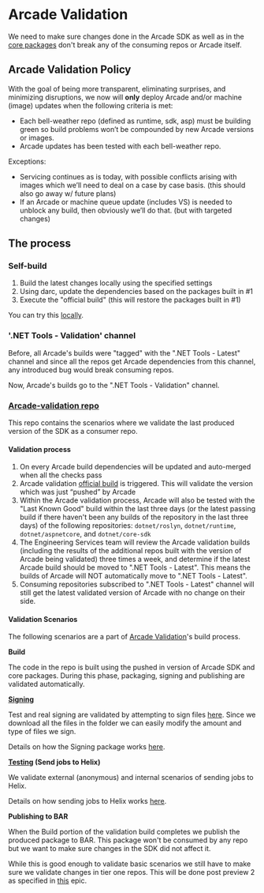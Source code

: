 # Arcade Validation

We need to make sure changes done in the Arcade SDK as well as in the [core packages](https://github.com/dotnet/arcade/tree/master/Documentation/CorePackages) 
don't break any of the consuming repos or Arcade itself. 

## Arcade Validation Policy

With the goal of being more transparent, eliminating surprises, and minimizing disruptions, we now will **only** deploy Arcade and/or machine (image) updates when the following criteria is met:
- Each bell-weather repo (defined as runtime, sdk, asp) must be building green so build problems won’t be compounded by new Arcade versions or images.
- Arcade updates has been tested with each bell-weather repo.

Exceptions:
- Servicing continues as is today, with possible conflicts arising with images which we’ll need to deal on a case by case basis.  (this should also go away w/ future plans)
- If an Arcade or machine queue update (includes VS) is needed to unblock any build, then obviously we’ll do that.  (but with targeted changes)

## The process

### Self-build

1. Build the latest changes locally using the specified settings
2. Using darc, update the dependencies based on the packages built in #1
3. Execute the "official build" (this will restore the packages built in #1)

You can try this [locally](https://github.com/dotnet/arcade/blob/master/eng/validate-sdk.cmd).

### '.NET Tools - Validation' channel

Before, all Arcade's builds were "tagged" with the ".NET Tools - Latest" channel and since all the 
repos get Arcade dependencies from this channel, any introduced bug would break consuming repos.

Now, Arcade's builds go to the ".NET Tools - Validation" channel.

### [Arcade-validation repo](https://github.com/dotnet/arcade-validation)

This repo contains the scenarios where we validate the last produced version of the SDK as a consumer repo.

#### Validation process

1. On every Arcade build dependencies will be updated and auto-merged when all the checks pass
2. Arcade validation [official build](https://dnceng.visualstudio.com/internal/_build?definitionId=282) 
is triggered. This will validate the version which was just “pushed” by Arcade
3. Within the Arcade validation process, Arcade will also be tested with the "Last Known Good" build within the last three days (or the latest passing build if there haven't been any builds of the repository in the last three days) of the following repositories: `dotnet/roslyn`, `dotnet/runtime`, `dotnet/aspnetcore`, and `dotnet/core-sdk`
4. The Engineering Services team will review the Arcade validation builds (including the results of the additional repos built with the version of Arcade being validated) three times a week, and determine if the latest Arcade build should be moved to ".NET Tools - Latest". This means the builds of Arcade will NOT automatically move to ".NET Tools - Latest". 
4. Consuming repositories subscribed to ".NET Tools - Latest" channel will still get the latest validated version of Arcade with no change on their side.

#### Validation Scenarios

The following scenarios are a part of [Arcade Validation](https://github.com/dotnet/arcade-validation)'s build process.

**Build**

The code in the repo is built using the pushed in version of Arcade SDK and core packages. During this 
phase, packaging, signing and publishing are validated automatically.

**[Signing](https://github.com/dotnet/arcade-validation/tree/master/eng/validation/templates/signing)**

Test and real signing are validated by attempting to sign files [here](https://github.com/dotnet/arcade-validation/tree/master/src/Validation/Resources). 
Since we download all the files in the folder we can easily modify the amount and type of files we sign.

Details on how the Signing package works [here](https://github.com/dotnet/arcade/blob/master/Documentation/CorePackages/Signing.md).

**[Testing](https://github.com/dotnet/arcade-validation/tree/master/eng/validation/templates/testing) (Send jobs to Helix)**

We validate external (anonymous) and internal scenarios of sending jobs to Helix.

Details on how sending jobs to Helix works [here](https://github.com/dotnet/arcade/blob/master/Documentation/AzureDevOps/SendingJobsToHelix.md).

**Publishing to BAR**

When the Build portion of the validation build completes we publish the produced package to BAR. This 
package won't be consumed by any repo but we want to make sure changes in the SDK did not affect it.

While this is good enough to validate basic scenarios we still have to make sure we validate changes 
in tier one repos. This will be done post preview 2 as specified in [this](https://github.com/dotnet/arcade/issues/111) epic.
